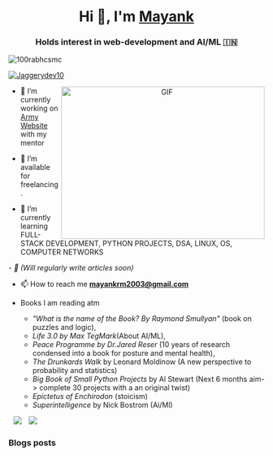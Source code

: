 <h1 align="center">Hi 👋, I'm <a href="" target="blank">
Mayank</a></h1>
<h3 align="center">Holds interest in web-development and AI/ML &#127470;&#127475</h3>

<p align="left"> <img src="https://komarev.com/ghpvc/?username=Memomer&label=Profile%20views&color=0e75b6&style=flat" alt="100rabhcsmc" /> </p>

<p align="left"> <a href="https://twitter.com/100rabhcsmc" target="blank"><img src="https://img.shields.io/twitter/follow/Jaggerydev10?logo=twitter&style=for-the-badge" alt="Jaggerydev10" /></a> </p>

<a target="_blank" align="center">
  <img align="right" top="500" height="300" width="400" alt="GIF" src="https://media.giphy.com/media/SWoSkN6DxTszqIKEqv/giphy.gif">
</a>

- 🔭 I’m currently working on <a href="https://github.com/Memomer/Website-For-Retired-Army-Officer" target="blank">Army Website</a> with my mentor </a>

- 🤝 I’m available for freelancing.

- 🌱 I’m currently learning FULL-STACK DEVELOPMENT, PYTHON PROJECTS, DSA, LINUX, OS, COMPUTER NETWORKS <a href="https://www.theodinproject.com/dashboard" target="blank"></a>

*- 📝 (Will regularly write articles soon)*

- 📫 How to reach me **mayankrm2003@gmail.com**

- Books I am reading atm
  - *"What is the name of the Book? By Raymond Smullyan"* (book on puzzles and logic),
  -  *Life 3.0 by Max TegMark*(About AI/ML), 
  -  *Peace Programme by Dr.Jared Reser* (10 years of research condensed into a book for posture and mental health),
  -   *The Drunkards Walk*  by Leonard Moldinow (A new perspective to probability and statistics)
  -   *Big Book of Small Python Projects* by Al Stewart (Next 6 months aim-> complete 30 projects with a an original twist)
  -   *Epictetus of Enchirodon* (stoicism)
  -   *Superintelligence* by Nick Bostrom (Ai/Ml)

 <a style="margin-left: 10px;" target="_blank" href="https://github.com/Memomer">
		<img src="https://img.icons8.com/doodle/40/000000/github--v1.png"></a>
		
<a style="margin-left: 10px;" target="_blank" href="https://twitter.com/JaggeryDev10">
			<img src="https://img.icons8.com/doodle/1x/twitter-squared--v2.png" ></a>

### Blogs posts



 
